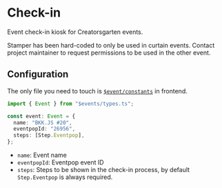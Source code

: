 # Check-in

Event check-in kiosk for Creatorsgarten events.

Stamper has been hard-coded to only be used in curtain events. Contact project maintainer to request permissions to be used in the other event.

## Configuration

The only file you need to touch is [`$event/constants`](./web/src/packlets/events/constants.ts) in frontend.

```ts
import { Event } from "$events/types.ts";

const event: Event = {
  name: "BKK.JS #20",
  eventpopId: "26956",
  steps: [Step.Eventpop],
};
```

- `name`: Event name
- `eventpopId`: Eventpop event ID
- `steps`: Steps to be shown in the check-in process, by default `Step.Eventpop` is always required.
